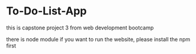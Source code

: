 # To-Do-List-App
this is capstone project 3 from web development bootcamp

there is node module if you want to run the website, please install the npm first
